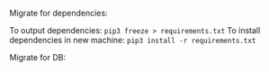 Migrate for dependencies:

To output dependencies: `pip3 freeze > requirements.txt`
To install dependencies in new machine: `pip3 install -r requirements.txt`

Migrate for DB:

<NULL>